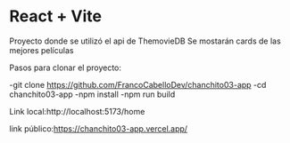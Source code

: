 # React + Vite
 Proyecto donde se utilizó el api de ThemovieDB
 Se mostarán cards de las mejores películas

Pasos para clonar el proyecto:

 -git clone https://github.com/FrancoCabelloDev/chanchito03-app
 -cd chanchito03-app
 -npm install
 -npm run build

Link local:http://localhost:5173/home

link público:https://chanchito03-app.vercel.app/